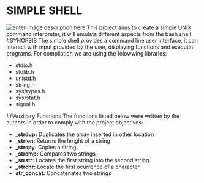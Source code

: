 # SIMPLE SHELL
![enter image description here](https://cdn.pixabay.com/photo/2013/07/13/13/41/bash-161382_960_720.png)
This project aims to create a simple UNIX command interpreter, it will emulate different aspects from the bash shell
#SYNOPSIS
The simple shell provides a command line user interface, it can interact with
input provided by the user, displaying functions and executin programs. For
compilation we are using the folowwing libraries:
 - stdio.h
 - stdlib.h
 - unistd.h
 - string.h
 - sys/types.h
 - sys/stat.h
 - signal.h

##Auxiliary Functions
The functions listed below were written by the authors in order to comply with
the project objectives:
 - **_strdup:** Duplicates the array inserted in other location
 - **_strlen:** Returns the lenght of a string
 - **_strcpy:** Copies a string
 - **_strcmp:** Compares two strings
 - **_strstr:** Locates the first string into the second string
 - **_strchr:** Locate the first ocurrence of a character
 - **str_concat:** Concatenates two strings